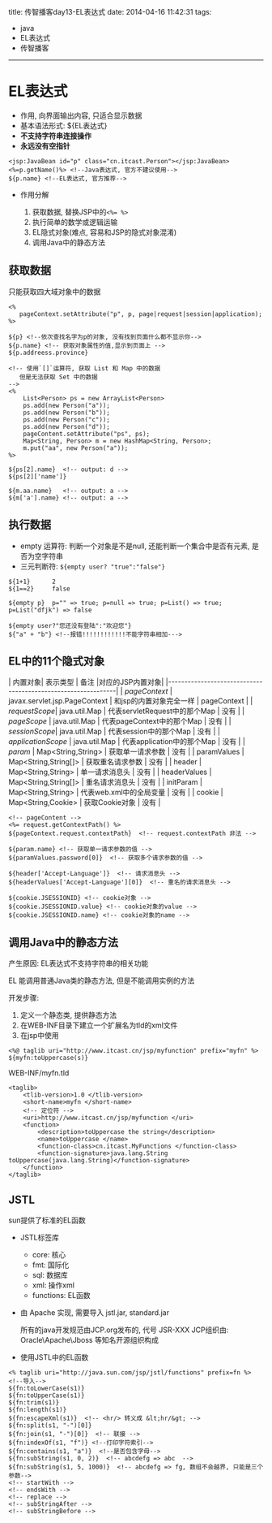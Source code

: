title: 传智播客day13-EL表达式
date: 2014-04-16 11:42:31
tags:
- java
- EL表达式
- 传智播客
---

# EL表达式 #
* 作用, 向界面输出内容, 只适合显示数据
* 基本语法形式: ${EL表达式}
* **不支持字符串连接操作**
* **永远没有空指针**

~~~~~~
<jsp:JavaBean id="p" class="cn.itcast.Person"></jsp:JavaBean>
<%=p.getName()%> <!--Java表达式, 官方不建议使用-->
${p.name} <!--EL表达式, 官方推荐-->
~~~~~~
* 作用分解

    1. 获取数据, 替换JSP中的`<%= %>`
    2. 执行简单的数学或逻辑运输
    3. EL隐式对象(难点, 容易和JSP的隐式对象混淆)
    4. 调用Java中的静态方法

## 获取数据 ##
只能获取四大域对象中的数据
~~~~~~
<%
   pageContext.setAttribute("p", p, page|request|session|application);
%>

${p} <!--依次查找名字为p的对象, 没有找到页面什么都不显示你-->
${p.name} <!-- 获取对象属性的值,显示到页面上 -->
${p.addreess.province}

<!-- 使用`[]`运算符, 获取 List 和 Map 中的数据
   但是无法获取 Set 中的数据
-->
<%
    List<Person> ps = new ArrayList<Person>
    ps.add(new Person("a"));
    ps.add(new Person("b"));
    ps.add(new Person("c"));
    ps.add(new Person("d"));
    pageContent.setAttribute("ps", ps);
    Map<String, Person> m = new HashMap<String, Person>;
    m.put("aa", new Person("a"));
%>

${ps[2].name}  <!-- output: d -->
${ps[2]['name']}

${m.aa.name}   <!-- output: a -->
${m['a'].name} <!-- output: a -->
~~~~~~

## 执行数据 ##
* empty 运算符: 判断一个对象是不是null,
还能判断一个集合中是否有元素, 是否为空字符串
* 三元判断符: `${empty user? "true":"false"}`

~~~~~~
${1+1}      2
${1==2}     false

${empty p}  p="" => true; p=null => true; p=List() => true; p=List("dfjk") => false

${empty user?"您还没有登陆":"欢迎您"}
${"a" + "b"} <!--报错!!!!!!!!!!!!不能字符串相加--->
~~~~~~

## EL中的11个隐式对象 ##

|   内置对象|        表示类型               |     备注      |对应的JSP内置对象|
|--------------------------------------------------------------|
| *pageContext* | javax.servlet.jsp.PageContext     |    和jsp的内置对象完全一样   | pageContext     |
| *requestScope*| java.util.Map             | 代表servletRequest中的那个Map     | 没有     |
| *pageScope*   | java.util.Map             | 代表pageContext中的那个Map     | 没有     |
| *sessionScope*| java.util.Map             | 代表session中的那个Map     | 没有     |
| *applicationScope* | java.util.Map        | 代表application中的那个Map     | 没有     |
| *param*       | Map<String,String>        | 获取单一请求参数              |  没有    |
| paramValues   | Map<String,String[]>      | 获取重名请求参数            |  没有    |
| header        | Map<String,String>        | 单一请求消息头              | 没有     |
| headerValues  | Map<String,String[]>      | 重名请求消息头              | 没有     |
| initParam     | Map<String,String>        | 代表web.xml中的全局变量     | 没有     |
| cookie        | Map<String,Cookie>        | 获取Cookie对象              |    没有  |

~~~~~~
<!-- pageContent -->
<%= request.getContextPath() %>
${pageContext.request.contextPath}  <!-- request.contextPath 非法 -->

${param.name} <!-- 获取单一请求参数的值 -->
${paramValues.password[0]}  <!-- 获取多个请求参数的值 -->

${header['Accept-Language']}  <!-- 请求消息头 -->
${headerValues['Accept-Language'][0]}  <!-- 重名的请求消息头 -->

${cookie.JSESSIONID} <!-- cookie对象 -->
${cookie.JSESSIONID.value} <!-- cookie对象的value -->
${cookie.JSESSIONID.name} <!-- cookie对象的name -->
~~~~~~

## 调用Java中的静态方法 ##
产生原因: EL表达式不支持字符串的相关功能

EL 能调用普通Java类的静态方法, 但是不能调用实例的方法

开发步骤:
1. 定义一个静态类, 提供静态方法
2. 在WEB-INF目录下建立一个扩展名为tld的xml文件
3. 在jsp中使用

~~~~~~
<%@ taglib uri="http://www.itcast.cn/jsp/myfunction" prefix="myfn" %>
${myfn:toUppercase(s)}
~~~~~~
WEB-INF/myfn.tld
~~~~~~
<taglib>
    <tlib-version>1.0 </tlib-version>
    <short-name>myfn </short-name>
    <!-- 定位符 -->
    <uri>http://www.itcast.cn/jsp/myfunction </uri>
    <function>
        <description>toUppercase the string</description>
        <name>toUppercase </name>
        <function-class>cn.itcast.MyFunctions </function-class>
        <function-signature>java.lang.String toUppercase(java.lang.String)</function-signature>
    </function>
</taglib>
~~~~~~
## JSTL ##
sun提供了标准的EL函数

* JSTL标签库

    * core: 核心
    * fmt: 国际化
    * sql: 数据库
    * xml: 操作xml
    * functions: EL函数
* 由 Apache 实现, 需要导入 jstl.jar, standard.jar

   所有的java开发规范由JCP.org发布的, 代号 JSR-XXX
   JCP组织由: Oracle\Apache\Jboss 等知名开源组织构成
* 使用JSTL中的EL函数
~~~~~~
<% taglib uri="http://java.sun.com/jsp/jstl/functions" prefix=fn %> <!--导入-->
${fn:toLowerCase(s1)}
${fn:toUpperCase(s1)}
${fn:trim(s1)}
${fn:length(s1)}
${fn:escapeXml(s1)}  <!-- <hr/> 转义成 &lt;hr/&gt; -->
${fn:split(s1, "-")[0]}
${fn:join(s1, "-")[0]}  <!-- 联接 -->
${fn:indexOf(s1, "f")} <!--打印字符索引-->
${fn:contains(s1, "a")}  <!--是否包含字母-->
${fn:subString(s1, 0, 2)}  <!-- abcdefg => abc  -->
${fn:subString(s1, 5, 1000)}  <!-- abcdefg => fg, 数组不会越界, 只能是三个参数-->
<!-- startWith -->
<!-- endsWith -->
<!-- replace -->
<!-- subStringAfter -->
<!-- subStringBefore -->
~~~~~~
